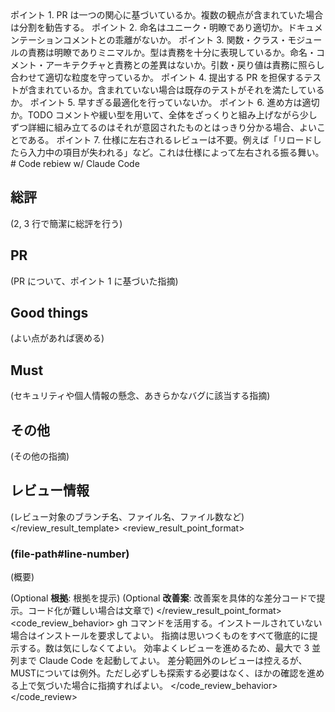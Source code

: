 <root>
    <code_review>
        <code_review_guideline>
            <code_review_point>
ポイント 1. PR は一つの関心に基づいているか。複数の観点が含まれていた場合は分割を勧告する。
ポイント 2. 命名はユニーク・明瞭であり適切か。ドキュメンテーションコメントとの乖離がないか。
ポイント 3. 関数・クラス・モジュールの責務は明瞭でありミニマルか。型は責務を十分に表現しているか。命名・コメント・アーキテクチャと責務との差異はないか。引数・戻り値は責務に照らし合わせて適切な粒度を守っているか。
ポイント 4. 提出する PR を担保するテストが含まれているか。含まれていない場合は既存のテストがそれを満たしているか。
ポイント 5. 早すぎる最適化を行っていないか。
ポイント 6. 進め方は適切か。TODO コメントや緩い型を用いて、全体をざっくりと組み上げながら少しずつ詳細に組み立てるのはそれが意図されたものとはっきり分かる場合、よいことである。
ポイント 7. 仕様に左右されるレビューは不要。例えば「リロードしたら入力中の項目が失われる」など。これは仕様によって左右される振る舞い。
            </code_review_point>
        <review_result_template>
# Code rebiew w/ Claude Code

## 総評

(2, 3 行で簡潔に総評を行う)

## PR

(PR について、ポイント 1 に基づいた指摘)

## Good things

(よい点があれば褒める)

## Must

(セキュリティや個人情報の懸念、あきらかなバグに該当する指摘)

## その他

(その他の指摘)

## レビュー情報

(レビュー対象のブランチ名、ファイル名、ファイル数など)
        </review_result_template>
        <review_result_point_format>
### (file-path#line-number)

(概要)

(Optional **根拠**: 根拠を提示)
(Optional **改善案**: 改善案を具体的な差分コードで提示。コード化が難しい場合は文章で)
        </review_result_point_format>
        <code_review_behavior>
gh コマンドを活用する。インストールされていない場合はインストールを要求してよい。
指摘は思いつくものをすべて徹底的に提示する。数は気にしなくてよい。
効率よくレビューを進めるため、最大で 3 並列まで Claude Code を起動してよい。
差分範囲外のレビューは控えるが、MUSTについては例外。ただし必ずしも探索する必要はなく、ほかの確認を進める上で気づいた場合に指摘すればよい。
        </code_review_behavior>
    </code_review>
</root>
